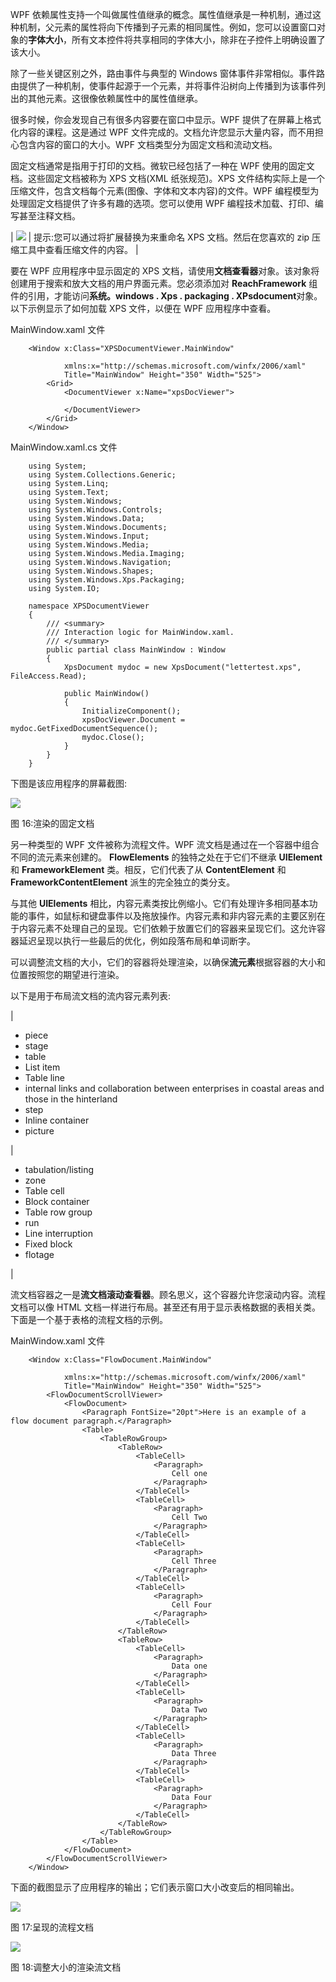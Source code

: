 WPF 依赖属性支持一个叫做属性值继承的概念。属性值继承是一种机制，通过这种机制，父元素的属性将向下传播到子元素的相同属性。例如，您可以设置窗口对象的**字体大小**，所有文本控件将共享相同的字体大小，除非在子控件上明确设置了该大小。

除了一些关键区别之外，路由事件与典型的 Windows 窗体事件非常相似。事件路由提供了一种机制，使事件起源于一个元素，并将事件沿树向上传播到为该事件列出的其他元素。这很像依赖属性中的属性值继承。

很多时候，你会发现自己有很多内容要在窗口中显示。WPF 提供了在屏幕上格式化内容的课程。这是通过 WPF 文件完成的。文档允许您显示大量内容，而不用担心包含内容的窗口的大小。WPF 文档类型分为固定文档和流动文档。

固定文档通常是指用于打印的文档。微软已经包括了一种在 WPF 使用的固定文档。这些固定文档被称为 XPS 文档(XML 纸张规范)。XPS 文件结构实际上是一个压缩文件，包含文档每个元素(图像、字体和文本内容)的文件。WPF 编程模型为处理固定文档提供了许多有趣的选项。您可以使用 WPF 编程技术加载、打印、编写甚至注释文档。

| ![](img/tip.png) | 提示:您可以通过将扩展替换为来重命名 XPS 文档。然后在您喜欢的 zip 压缩工具中查看压缩文件的内容。 |

要在 WPF 应用程序中显示固定的 XPS 文档，请使用**文档查看器**对象。该对象将创建用于搜索和放大文档的用户界面元素。您必须添加对 **ReachFramework** 组件的引用，才能访问**系统。windows . Xps . packaging . XPsdocument**对象。以下示例显示了如何加载 XPS 文件，以便在 WPF 应用程序中查看。

MainWindow.xaml 文件

```
    <Window x:Class="XPSDocumentViewer.MainWindow"

            xmlns:x="http://schemas.microsoft.com/winfx/2006/xaml"
            Title="MainWindow" Height="350" Width="525">
        <Grid>
            <DocumentViewer x:Name="xpsDocViewer">

            </DocumentViewer>
        </Grid>
    </Window>

```

MainWindow.xaml.cs 文件

```
    using System;
    using System.Collections.Generic;
    using System.Linq;
    using System.Text;
    using System.Windows;
    using System.Windows.Controls;
    using System.Windows.Data;
    using System.Windows.Documents;
    using System.Windows.Input;
    using System.Windows.Media;
    using System.Windows.Media.Imaging;
    using System.Windows.Navigation;
    using System.Windows.Shapes;
    using System.Windows.Xps.Packaging;
    using System.IO;

    namespace XPSDocumentViewer
    {
        /// <summary>
        /// Interaction logic for MainWindow.xaml.
        /// </summary>
        public partial class MainWindow : Window
        {
            XpsDocument mydoc = new XpsDocument("lettertest.xps", FileAccess.Read);

            public MainWindow()
            {
                InitializeComponent();
                xpsDocViewer.Document = mydoc.GetFixedDocumentSequence();
                mydoc.Close();
            }
        }
    }

```

下图是该应用程序的屏幕截图:

![](img/image018.jpg)

图 16:渲染的固定文档

另一种类型的 WPF 文件被称为流程文件。WPF 流文档是通过在一个容器中组合不同的流元素来创建的。 **FlowElements** 的独特之处在于它们不继承 **UIElement** 和 **FrameworkElement** 类。相反，它们代表了从 **ContentElement** 和 **FrameworkContentElement** 派生的完全独立的类分支。

与其他 **UIElements** 相比，内容元素类按比例缩小。它们有处理许多相同基本功能的事件，如鼠标和键盘事件以及拖放操作。内容元素和非内容元素的主要区别在于内容元素不处理自己的呈现。它们依赖于放置它们的容器来呈现它们。这允许容器延迟呈现以执行一些最后的优化，例如段落布局和单词断字。

可以调整流文档的大小，它们的容器将处理渲染，以确保**流元素**根据容器的大小和位置按照您的期望进行渲染。

以下是用于布局流文档的流内容元素列表:

| 

*   piece
*   stage
*   table
*   List item
*   Table line
*   internal links and collaboration between enterprises in coastal areas and those in the hinterland
*   step
*   Inline container
*   picture

 | 

*   tabulation/listing
*   zone
*   Table cell
*   Block container
*   Table row group
*   run
*   Line interruption
*   Fixed block
*   flotage

 |

流文档容器之一是**流文档滚动查看器**。顾名思义，这个容器允许您滚动内容。流程文档可以像 HTML 文档一样进行布局。甚至还有用于显示表格数据的表相关类。下面是一个基于表格的流程文档的示例。

MainWindow.xaml 文件

```
    <Window x:Class="FlowDocument.MainWindow"

            xmlns:x="http://schemas.microsoft.com/winfx/2006/xaml"
            Title="MainWindow" Height="350" Width="525">
        <FlowDocumentScrollViewer>
            <FlowDocument>
                <Paragraph FontSize="20pt">Here is an example of a flow document paragraph.</Paragraph>
                <Table>
                    <TableRowGroup>
                        <TableRow>
                            <TableCell>
                                <Paragraph>
                                    Cell one
                                </Paragraph>   
                            </TableCell>
                            <TableCell>
                                <Paragraph>
                                    Cell Two
                                </Paragraph>
                            </TableCell>
                            <TableCell>
                                <Paragraph>
                                    Cell Three
                                </Paragraph>
                            </TableCell>
                            <TableCell>
                                <Paragraph>
                                    Cell Four
                                </Paragraph>
                            </TableCell>
                        </TableRow>
                        <TableRow>
                            <TableCell>
                                <Paragraph>
                                    Data one
                                </Paragraph>
                            </TableCell>
                            <TableCell>
                                <Paragraph>
                                    Data Two
                                </Paragraph>
                            </TableCell>
                            <TableCell>
                                <Paragraph>
                                    Data Three
                                </Paragraph>
                            </TableCell>
                            <TableCell>
                                <Paragraph>
                                    Data Four
                                </Paragraph>
                            </TableCell>
                        </TableRow>
                    </TableRowGroup>
                </Table>
            </FlowDocument>
        </FlowDocumentScrollViewer>
    </Window>        

```

下面的截图显示了应用程序的输出；它们表示窗口大小改变后的相同输出。

![](img/image019.png)

图 17:呈现的流程文档

![](img/image020.png)

图 18:调整大小的渲染流文档